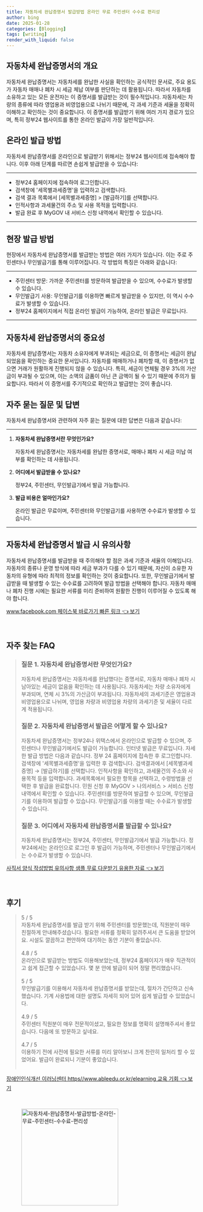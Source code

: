 ```yaml
---
title: 자동차세 완납증명서 발급방법 온라인 무료 주민센터 수수료 편리성
author: bing
date: 2025-01-28
categories: [Blogging]
tags: [writing]
render_with_liquid: false
---
```



<h2 id='자동차세_완납증명서_의_개요'>자동차세 완납증명서의 개요</h2>

<p>자동차세 완납증명서는 자동차세를 완납한 사실을 확인하는 공식적인 문서로, 주요 용도가 자동차 매매나 폐차 시 세금 체납 여부를 판단하는 데 활용됩니다. 따라서 자동차를 소유하고 있는 모든 운전자는 이 증명서를 발급받는 것이 필수적입니다. 자동차세는 차량의 종류에 따라 영업용과 비영업용으로 나뉘기 때문에, 각 과세 기준과 세율을 정확히 이해하고 확인하는 것이 중요합니다. 이 증명서를 발급받기 위해 여러 가지 경로가 있으며, 특히 정부24 웹사이트를 통한 온라인 발급이 가장 일반적입니다.</p>

<h2 id='온라인_발급_방법'>온라인 발급 방법</h2>

<p>자동차세 완납증명서를 온라인으로 발급받기 위해서는 정부24 웹사이트에 접속해야 합니다. 이후 아래 단계를 따르면 손쉽게 발급받을 수 있습니다:</p>

<hr />

<ul>
    <li>정부24 홈페이지에 접속하여 로그인합니다.</li>
    <li>검색창에 '세목별과세증명'을 입력하고 검색합니다.</li>
    <li>검색 결과 목록에서 [세목별과세증명] > [발급하기]를 선택합니다.</li>
    <li>인적사항과 과세물건의 주소 및 사용 목적을 입력합니다.</li>
    <li>발급 완료 후 MyGOV 내 서비스 신청 내역에서 확인할 수 있습니다.</li>
</ul>

<hr />

<h2 id='현장_발급_방법'>현장 발급 방법</h2>

<p>현장에서 자동차세 완납증명서를 발급받는 방법은 여러 가지가 있습니다. 이는 주로 주민센터나 무인발급기를 통해 이루어집니다. 각 방법의 특징은 아래와 같습니다:</p>

<hr />

<ul>
    <li>주민센터 방문: 가까운 주민센터를 방문하여 발급받을 수 있으며, 수수료가 발생할 수 있습니다.</li>
    <li>무인발급기 사용: 무인발급기를 이용하면 빠르게 발급받을 수 있지만, 이 역시 수수료가 발생할 수 있습니다.</li>
    <li>정부24 홈페이지에서 직접 온라인 발급이 가능하여, 온라인 발급은 무료입니다.</li>
</ul>

<hr />

<h2 id='자동차세_완납증명서의_중요성'>자동차세 완납증명서의 중요성</h2>

<p>자동차세 완납증명서는 자동차 소유자에게 부과되는 세금으로, 이 증명서는 세금이 완납되었음을 확인하는 중요한 문서입니다. 자동차를 매매하거나 폐차할 때, 이 증명서가 없으면 거래가 원활하게 진행되지 않을 수 있습니다. 특히, 세금이 연체될 경우 3%의 가산금이 부과될 수 있으며, 이는 소액의 금품이 아닌 큰 금액이 될 수 있기 때문에 주의가 필요합니다. 따라서 이 증명서를 주기적으로 확인하고 발급받는 것이 좋습니다.</p>

<h2 id='자주_묻는_질문_및_답변'>자주 묻는 질문 및 답변</h2>

<p>자동차세 완납증명서와 관련하여 자주 묻는 질문에 대한 답변은 다음과 같습니다:</p>

<hr />

<ol>
    <li>
        <b>자동차세 완납증명서란 무엇인가요?</b>
        <p>자동차세 완납증명서는 자동차세를 완납한 증명서로, 매매나 폐차 시 세금 미납 여부를 확인하는 데 사용됩니다.</p>
    </li>
    <li>
        <b>어디에서 발급받을 수 있나요?</b>
        <p>정부24, 주민센터, 무인발급기에서 발급 가능합니다.</p>
    </li>
    <li>
        <b>발급 비용은 얼마인가요?</b>
        <p>온라인 발급은 무료이며, 주민센터와 무인발급기를 사용하면 수수료가 발생할 수 있습니다.</p>
    </li>
</ol>

<hr />

<h2 id='자동차세_완납증명서_발급시_유의사항'>자동차세 완납증명서 발급 시 유의사항</h2>

<p>자동차세 완납증명서를 발급받을 때 주의해야 할 점은 과세 기준과 세율의 이해입니다. 자동차의 종류나 운영 방식에 따라 세금 부과가 다를 수 있기 때문에, 자신이 소유한 자동차의 유형에 따라 최적의 정보를 확인하는 것이 중요합니다. 또한, 무인발급기에서 발급받을 때 발생할 수 있는 수수료를 고려하여 발급 방법을 선택해야 합니다. 자동차 매매나 폐차 진행 시에는 필요한 서류를 미리 준비하여 원활한 진행이 이루어질 수 있도록 해야 합니다.</p>


<p><a class="click-button" title="www.facebook.com 페이스북 바로가기 빠른 링크" href="https://adkhouse.github.io/posts/www.facebook.com-%ED%8E%98%EC%9D%B4%EC%8A%A4%EB%B6%81-%EB%B0%94%EB%A1%9C%EA%B0%80%EA%B8%B0-%EB%B9%A0%EB%A5%B8-%EB%A7%81%ED%81%AC/" rel="dofollow">www.facebook.com 페이스북 바로가기 빠른 링크 👈 보기</a></p><br>
<h2 id='자주_찾는_FAQ'>자주 찾는 FAQ</h2>
<div itemscope="" itemtype="https://schema.org/FAQPage"> 
<blockquote> 
<div itemscope="" itemprop="mainEntity" itemtype="https://schema.org/Question"> 
<h3 itemprop="name">질문 1. 자동차세 완납증명서란 무엇인가요?</h3> 
<div itemscope="" itemprop="acceptedAnswer" itemtype="https://schema.org/Answer"> 
<span itemprop="text"> 
<p>자동차세 완납증명서는 자동차세를 완납했다는 증명서로, 자동차 매매나 폐차 시 남아있는 세금이 없음을 확인하는 데 사용됩니다. 자동차세는 차량 소유자에게 부과되며, 연체 시 3%의 가산금이 부과됩니다. 자동차세의 과세기준은 영업용과 비영업용으로 나뉘며, 영업용 차량과 비영업용 차량의 과세기준 및 세율이 다르게 적용됩니다.</p> 
</span> 
</div> 
</div> 

<div itemscope="" itemprop="mainEntity" itemtype="https://schema.org/Question"> 
<h3 itemprop="name">질문 2. 자동차세 완납증명서 발급은 어떻게 할 수 있나요?</h3> 
<div itemscope="" itemprop="acceptedAnswer" itemtype="https://schema.org/Answer"> 
<span itemprop="text"> 
<p>자동차세 완납증명서는 정부24나 위택스에서 온라인으로 발급할 수 있으며, 주민센터나 무인발급기에서도 발급이 가능합니다. 인터넷 발급은 무료입니다. 자세한 발급 방법은 다음과 같습니다. 정부 24 홈페이지에 접속한 후 로그인합니다. 검색창에 '세목별과세증명'을 입력한 후 검색합니다. 검색결과에서 [세목별과세증명] → [발급하기]를 선택합니다. 인적사항을 확인하고, 과세물건의 주소와 사용목적 등을 입력합니다. 과세목록에서 필요한 항목을 선택하고, 수령방법을 선택한 후 발급을 완료합니다. 민원 신청 후 MyGOV > 나의서비스 > 서비스 신청내역에서 확인할 수 있습니다. 주민센터를 방문하여 발급할 수 있으며, 무인발급기를 이용하여 발급할 수 있습니다. 무인발급기를 이용할 때는 수수료가 발생할 수 있습니다.</p> 
</span> 
</div> 
</div> 

<div itemscope="" itemprop="mainEntity" itemtype="https://schema.org/Question"> 
<h3 itemprop="name">질문 3. 어디에서 자동차세 완납증명서를 발급할 수 있나요?</h3> 
<div itemscope="" itemprop="acceptedAnswer" itemtype="https://schema.org/Answer"> 
<span itemprop="text"> 
<p>자동차세 완납증명서는 정부24, 주민센터, 무인발급기에서 발급 가능합니다. 정부24에서는 온라인으로 로그인 후 발급이 가능하며, 주민센터나 무인발급기에서는 수수료가 발생할 수 있습니다.</p> 
</span> 
</div> 
</div> 
</blockquote> 
</div>
<p><a class="click-button" title="사직서 양식 작성방법 유의사항 샘플 무료 다운받기 유용한 자료" href="https://adkhouse.github.io/posts/%EC%82%AC%EC%A7%81%EC%84%9C-%EC%96%91%EC%8B%9D-%EC%9E%91%EC%84%B1%EB%B0%A9%EB%B2%95-%EC%9C%A0%EC%9D%98%EC%82%AC%ED%95%AD-%EC%83%98%ED%94%8C-%EB%AC%B4%EB%A3%8C-%EB%8B%A4%EC%9A%B4%EB%B0%9B%EA%B8%B0-%EC%9C%A0%EC%9A%A9%ED%95%9C-%EC%9E%90%EB%A3%8C/" rel="dofollow">사직서 양식 작성방법 유의사항 샘플 무료 다운받기 유용한 자료 👈 보기</a></p><br>
<h2 id='후기'>후기</h2>
<div itemscope itemtype="https://schema.org/Product">
  <blockquote>
  <div itemprop="review" itemscope itemtype="https://schema.org/Review">
      <div itemprop="reviewRating" itemscope itemtype="https://schema.org/Rating"> <span itemprop="ratingValue">5</span> / <span itemprop="bestRating">5</span> </div>
      <span itemprop="reviewBody">자동차세 완납증명서를 발급 받기 위해 주민센터를 방문했는데, 직원분이 매우 친절하게 안내해주셨습니다. 필요한 서류를 정확히 알려주셔서 큰 도움을 받았어요. 시설도 깔끔하고 편안하여 대기하는 동안 기분이 좋았습니다.</span>
  </div>
  <br>
  <div itemprop="review" itemscope itemtype="https://schema.org/Review">
      <div itemprop="reviewRating" itemscope itemtype="https://schema.org/Rating"> <span itemprop="ratingValue">4.8</span> / <span itemprop="bestRating">5</span> </div>
      <span itemprop="reviewBody">온라인으로 발급받는 방법도 이용해보았는데, 정부24 홈페이지가 매우 직관적이고 쉽게 접근할 수 있었습니다. 몇 분 안에 발급이 되어 정말 편리했습니다.</span>
  </div>
  <br>
  <div itemprop="review" itemscope itemtype="https://schema.org/Review">
      <div itemprop="reviewRating" itemscope itemtype="https://schema.org/Rating"> <span itemprop="ratingValue">5</span> / <span itemprop="bestRating">5</span> </div>
      <span itemprop="reviewBody">무인발급기를 이용해서 자동차세 완납증명서를 받았는데, 절차가 간단하고 신속했습니다. 기계 사용법에 대한 설명도 자세히 되어 있어 쉽게 발급할 수 있었습니다.</span>
  </div>
  <br>
  <div itemprop="review" itemscope itemtype="https://schema.org/Review">
      <div itemprop="reviewRating" itemscope itemtype="https://schema.org/Rating"> <span itemprop="ratingValue">4.9</span> / <span itemprop="bestRating">5</span> </div>
      <span itemprop="reviewBody">주민센터 직원분이 매우 전문적이셨고, 필요한 정보를 명확히 설명해주셔서 좋았습니다. 다음에 또 방문하고 싶네요.</span>
  </div>
  <br>
  <div itemprop="review" itemscope itemtype="https://schema.org/Review">
      <div itemprop="reviewRating" itemscope itemtype="https://schema.org/Rating"> <span itemprop="ratingValue">4.7</span> / <span itemprop="bestRating">5</span> </div>
      <span itemprop="reviewBody">이용하기 전에 사전에 필요한 서류를 미리 알아보니 크게 찬란히 일처리 할 수 있었어요. 발급이 완료되니 기분이 좋았습니다.</span>
  </div>
  <br>
  </blockquote>
</div>
<p><a class="click-button" title="장애인인식개선 이러닝센터 https//www.ableedu.or.kr/elearning 교육 기회" href="https://adkhouse.github.io/posts/%EC%9E%A5%EC%95%A0%EC%9D%B8%EC%9D%B8%EC%8B%9D%EA%B0%9C%EC%84%A0-%EC%9D%B4%EB%9F%AC%EB%8B%9D%EC%84%BC%ED%84%B0-httpswww.ableedu.or.krelearning-%EA%B5%90%EC%9C%A1-%EA%B8%B0%ED%9A%8C/" rel="dofollow">장애인인식개선 이러닝센터 https//www.ableedu.or.kr/elearning 교육 기회 👈 보기</a></p><br>
<figure class="image"><img src="https://adkhouse.github.io/assets/img/thumbnail/자동차세-완납증명서-발급방법-온라인-무료-주민센터-수수료-편리성.webp" alt="자동차세-완납증명서-발급방법-온라인-무료-주민센터-수수료-편리성" width="256" height="256"></figure>